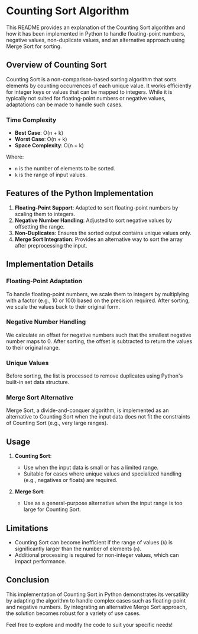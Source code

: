 # Counting Sort Algorithm

This README provides an explanation of the Counting Sort algorithm and how it has been implemented in Python to handle floating-point numbers, negative values, non-duplicate values, and an alternative approach using Merge Sort for sorting.

## Overview of Counting Sort
Counting Sort is a non-comparison-based sorting algorithm that sorts elements by counting occurrences of each unique value. It works efficiently for integer keys or values that can be mapped to integers. While it is typically not suited for floating-point numbers or negative values, adaptations can be made to handle such cases.

### Time Complexity
- **Best Case**: O(n + k)
- **Worst Case**: O(n + k)
- **Space Complexity**: O(n + k)

Where:
- `n` is the number of elements to be sorted.
- `k` is the range of input values.

## Features of the Python Implementation
1. **Floating-Point Support**: Adapted to sort floating-point numbers by scaling them to integers.
2. **Negative Number Handling**: Adjusted to sort negative values by offsetting the range.
3. **Non-Duplicates**: Ensures the sorted output contains unique values only.
4. **Merge Sort Integration**: Provides an alternative way to sort the array after preprocessing the input.

## Implementation Details
### Floating-Point Adaptation
To handle floating-point numbers, we scale them to integers by multiplying with a factor (e.g., 10 or 100) based on the precision required. After sorting, we scale the values back to their original form.

### Negative Number Handling
We calculate an offset for negative numbers such that the smallest negative number maps to 0. After sorting, the offset is subtracted to return the values to their original range.

### Unique Values
Before sorting, the list is processed to remove duplicates using Python's built-in set data structure.

### Merge Sort Alternative
Merge Sort, a divide-and-conquer algorithm, is implemented as an alternative to Counting Sort when the input data does not fit the constraints of Counting Sort (e.g., very large ranges).

## Usage
1. **Counting Sort**:
   - Use when the input data is small or has a limited range.
   - Suitable for cases where unique values and specialized handling (e.g., negatives or floats) are required.

2. **Merge Sort**:
   - Use as a general-purpose alternative when the input range is too large for Counting Sort.

## Limitations
- Counting Sort can become inefficient if the range of values (`k`) is significantly larger than the number of elements (`n`).
- Additional processing is required for non-integer values, which can impact performance.

## Conclusion
This implementation of Counting Sort in Python demonstrates its versatility by adapting the algorithm to handle complex cases such as floating-point and negative numbers. By integrating an alternative Merge Sort approach, the solution becomes robust for a variety of use cases.

Feel free to explore and modify the code to suit your specific needs!
